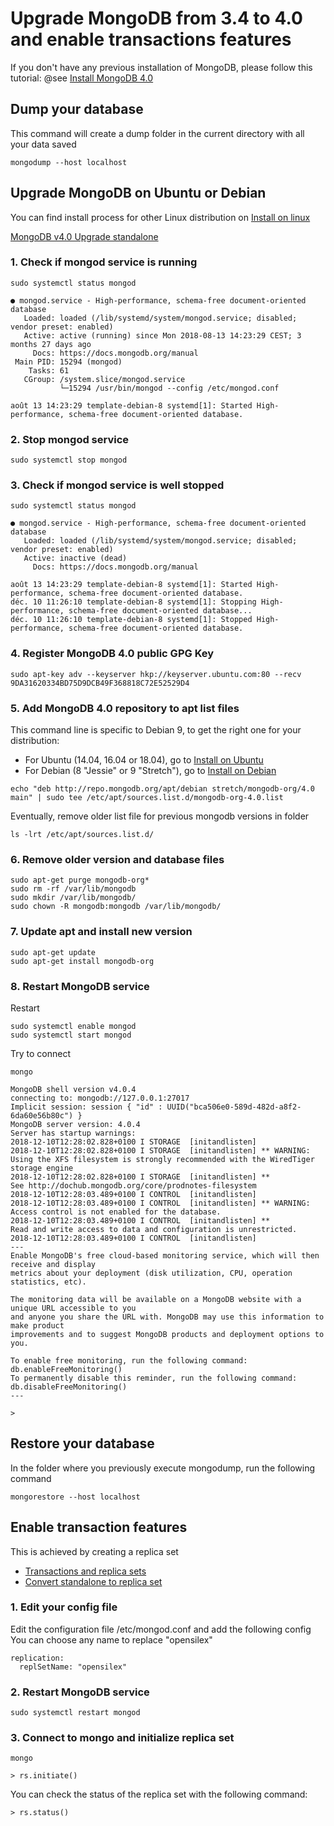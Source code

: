 # Upgrade MongoDB from 3.4 to 4.0 and enable transactions features

If you don't have any previous installation of MongoDB, please follow this tutorial:
@see [Install MongoDB 4.0](MongoDBInstallv4)

## Dump your database

This command will create a dump folder in the current directory with all your data saved

```
mongodump --host localhost
```

## Upgrade MongoDB on Ubuntu or Debian

You can find install process for other Linux distribution on [Install on linux](https://docs.mongodb.com/manual/administration/install-on-linux/)

[MongoDB v4.0 Upgrade standalone](https://docs.mongodb.com/manual/release-notes/4.0-upgrade-standalone/)

### 1. Check if mongod service is running

```
sudo systemctl status mongod
```

```
● mongod.service - High-performance, schema-free document-oriented database
   Loaded: loaded (/lib/systemd/system/mongod.service; disabled; vendor preset: enabled)
   Active: active (running) since Mon 2018-08-13 14:23:29 CEST; 3 months 27 days ago
     Docs: https://docs.mongodb.org/manual
 Main PID: 15294 (mongod)
    Tasks: 61
   CGroup: /system.slice/mongod.service
           └─15294 /usr/bin/mongod --config /etc/mongod.conf

août 13 14:23:29 template-debian-8 systemd[1]: Started High-performance, schema-free document-oriented database.
```

### 2. Stop mongod service

```
sudo systemctl stop mongod
```

### 3. Check if mongod service is well stopped

```
sudo systemctl status mongod
```

```
● mongod.service - High-performance, schema-free document-oriented database
   Loaded: loaded (/lib/systemd/system/mongod.service; disabled; vendor preset: enabled)
   Active: inactive (dead)
     Docs: https://docs.mongodb.org/manual

août 13 14:23:29 template-debian-8 systemd[1]: Started High-performance, schema-free document-oriented database.
déc. 10 11:26:10 template-debian-8 systemd[1]: Stopping High-performance, schema-free document-oriented database...
déc. 10 11:26:10 template-debian-8 systemd[1]: Stopped High-performance, schema-free document-oriented database.
```

### 4. Register MongoDB 4.0 public GPG Key

```
sudo apt-key adv --keyserver hkp://keyserver.ubuntu.com:80 --recv 9DA31620334BD75D9DCB49F368818C72E52529D4
```

### 5. Add MongoDB 4.0 repository to apt list files

This command line is specific to Debian 9, to get the right one for your distribution:

- For Ubuntu (14.04, 16.04 or 18.04), go to [Install on Ubuntu](https://docs.mongodb.com/manual/tutorial/install-mongodb-on-ubuntu/)
- For Debian (8 "Jessie" or 9 "Stretch"), go to [Install on Debian](https://docs.mongodb.com/manual/tutorial/install-mongodb-on-debian/)

```
echo "deb http://repo.mongodb.org/apt/debian stretch/mongodb-org/4.0 main" | sudo tee /etc/apt/sources.list.d/mongodb-org-4.0.list
```

Eventually, remove older list file for previous mongodb versions in folder 
```
ls -lrt /etc/apt/sources.list.d/
```

### 6. Remove older version and database files

```
sudo apt-get purge mongodb-org*
sudo rm -rf /var/lib/mongodb
sudo mkdir /var/lib/mongodb/
sudo chown -R mongodb:mongodb /var/lib/mongodb/
```

### 7. Update apt and install new version

```
sudo apt-get update
sudo apt-get install mongodb-org
```

### 8. Restart MongoDB service

Restart

```
sudo systemctl enable mongod
sudo systemctl start mongod
```

Try to connect

```
mongo
```

```
MongoDB shell version v4.0.4
connecting to: mongodb://127.0.0.1:27017
Implicit session: session { "id" : UUID("bca506e0-589d-482d-a8f2-6da60e56b80c") }
MongoDB server version: 4.0.4
Server has startup warnings: 
2018-12-10T12:28:02.828+0100 I STORAGE  [initandlisten] 
2018-12-10T12:28:02.828+0100 I STORAGE  [initandlisten] ** WARNING: Using the XFS filesystem is strongly recommended with the WiredTiger storage engine
2018-12-10T12:28:02.828+0100 I STORAGE  [initandlisten] **          See http://dochub.mongodb.org/core/prodnotes-filesystem
2018-12-10T12:28:03.489+0100 I CONTROL  [initandlisten] 
2018-12-10T12:28:03.489+0100 I CONTROL  [initandlisten] ** WARNING: Access control is not enabled for the database.
2018-12-10T12:28:03.489+0100 I CONTROL  [initandlisten] **          Read and write access to data and configuration is unrestricted.
2018-12-10T12:28:03.489+0100 I CONTROL  [initandlisten] 
---
Enable MongoDB's free cloud-based monitoring service, which will then receive and display
metrics about your deployment (disk utilization, CPU, operation statistics, etc).

The monitoring data will be available on a MongoDB website with a unique URL accessible to you
and anyone you share the URL with. MongoDB may use this information to make product
improvements and to suggest MongoDB products and deployment options to you.

To enable free monitoring, run the following command: db.enableFreeMonitoring()
To permanently disable this reminder, run the following command: db.disableFreeMonitoring()
---

> 
```

## Restore your database

In the folder where you previously execute mongodump, run the following command

```
mongorestore --host localhost
```

## Enable transaction features

This is achieved by creating a replica set
- [Transactions and replica sets](https://docs.mongodb.com/manual/core/transactions/#transactions-and-replica-sets)
- [Convert standalone to replica set](https://docs.mongodb.com/manual/tutorial/convert-standalone-to-replica-set/)

### 1. Edit your config file

Edit the configuration file /etc/mongod.conf and add the following config
You can choose any name to replace "opensilex"

```
replication:
  replSetName: "opensilex"
```

### 2. Restart MongoDB service

```
sudo systemctl restart mongod
```

### 3. Connect to mongo and initialize replica set

```
mongo
```

```
> rs.initiate()
```

You can check the status of the replica set with the following command:

```
> rs.status()
```


